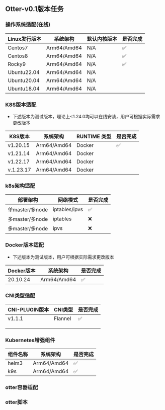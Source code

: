 ## Otter-v0.1版本任务

### 操作系统适配(在线)

| Linux发行版本 | 系统架构    | 默认内核版本 | 是否完成 |
| ------------- | ----------- | ------------ | -------- |
| Centos7       | Arm64/Amd64 | N/A          | ✅        |
| Centos8       | Arm64/Amd64 | N/A          | ✅        |
| Rocky9        | Arm64/Amd64 | N/A          | ✅        |
| Ubuntu22.04   | Arm64/Amd64 | N/A          |          |
| Ubuntu20.04   | Arm64/Amd64 | N/A          |          |
| Ubuntu18.04   | Arm64/Amd64 | N/A          |          |

### K8S版本适配

- 下述版本为测试版本，理论上<1.24.0均可以在线安装，用户可根据实际需求更改版本

| K8S版本   | 系统架构    | RUNTIME 类型 | 是否完成 |
| --------- | ----------- | ------------ | -------- |
| v1.20.15  | Arm64/Amd64 | Docker       | ✅        |
| v1.21.14  | Arm64/Amd64 | Docker       |          |
| v1.22.17  | Arm64/Amd64 | Docker       |          |
| v.1.23.17 | Arm64/Amd64 | Docker       |          |

### k8s架构适配

| 部署架构        | 网络模式      | 是否完成 |
| --------------- | ------------- | -------- |
| 单master/多node | iptables/ipvs | ✅        |
| 多master/多node | iptables      | ❌        |
| 多master/多node | ipvs          | ❌        |

### Docker版本适配

* 下述版本为测试版本，用户可根据实际需求更改版本

| Docker版本 | 系统架构    | 是否完成 |
| ---------- | ----------- | -------- |
| 20.10.24   | Arm64/Amd64 | ✅        |

### CNI类型适配

| CNI-PLUGIN版本 | CNI类型 | 是否完成 |
| -------------- | ------- | -------- |
| v1.1.1         | Flannel | ✅        |
|                |         |          |
|                |         |          |
|                |         |          |

### Kubernetes增强组件

| 组件名称 | 系统架构    | 是否完成 |
| -------- | ----------- | -------- |
| helm3    | Arm64/Amd64 | ✅        |
| k9s      | Arm64/Amd64 | ✅        |

### otter容器适配



### otter脚本

